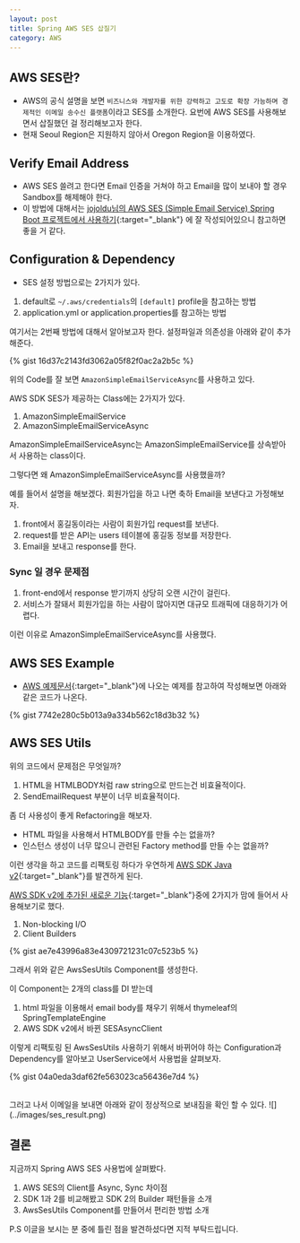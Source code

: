 ```yaml
---
layout: post
title: Spring AWS SES 삽질기
category: AWS
---
```


## AWS SES란? 
- AWS의 공식 설명을 보면 `비즈니스와 개발자를 위한 강력하고 고도로 확장 가능하며 경제적인 이메일 송수신 플랫폼`이라고 SES를 소개한다. 요번에 AWS SES를 사용해보면서 삽질했던 걸 정리해보고자 한다. 
- 현재 Seoul Region은 지원하지 않아서 Oregon Region을 이용하였다.


## Verify Email Address 
- AWS SES 쓸려고 한다면 Email 인증을 거쳐야 하고 Email을 많이 보내야 할 경우 Sandbox를 해제해야 한다. 
- 이 방법에 대해서는 [jojoldu님의 AWS SES (Simple Email Service) Spring Boot 프로젝트에서 사용하기](http://jojoldu.tistory.com/246){:target="_blank"} 에 잘 작성되어있으니 참고하면 좋을 거 같다.


## Configuration & Dependency
- SES 설정 방법으로는 2가지가 있다.
1. default로 `~/.aws/credentials`의 `[default]` profile을 참고하는 방법
2. application.yml or application.properties를 참고하는 방법

여기서는 2번째 방법에 대해서 알아보고자 한다.
설정파일과 의존성을 아래와 같이 추가해준다.

{% gist 16d37c2143fd3062a05f82f0ac2a2b5c %}

위의 Code를 잘 보면 `AmazonSimpleEmailServiceAsync`를 사용하고 있다.

AWS SDK SES가 제공하는 Class에는 2가지가 있다.
1. AmazonSimpleEmailService
2. AmazonSimpleEmailServiceAsync

AmazonSimpleEmailServiceAsync는 AmazonSimpleEmailService를 상속받아서 사용하는 class이다.

그렇다면 왜 AmazonSimpleEmailServiceAsync를 사용했을까?

예를 들어서 설명을 해보겠다. 
회원가입을 하고 나면 축하 Email을 보낸다고 가정해보자. 

1. front에서 홍길동이라는 사람이 회원가입 request를 보낸다. 
2. request를 받은 API는 users 테이블에 홍길동 정보를 저장한다. 
3. Email을 보내고 response를 한다.

### Sync 일 경우 문제점
1. front-end에서 response 받기까지 상당히 오랜 시간이 걸린다.
2. 서비스가 잘돼서 회원가입을 하는 사람이 많아지면 대규모 트래픽에 대응하기가 어렵다.

이런 이유로 AmazonSimpleEmailServiceAsync를 사용했다.

## AWS SES Example
- [AWS 예제문서](https://docs.aws.amazon.com/ko_kr/ses/latest/DeveloperGuide/examples-send-using-sdk.html){:target="_blank"}에 나오는 예제를 참고하여 작성해보면 아래와 같은 코드가 나온다.

{% gist 7742e280c5b013a9a334b562c18d3b32 %}

## AWS SES Utils
위의 코드에서 문제점은 무엇일까?
1. HTML을 HTMLBODY처럼 raw string으로 만드는건 비효율적이다.
2. SendEmailRequest 부분이 너무 비효율적이다.

좀 더 사용성이 좋게 Refactoring을 해보자.
- HTML 파일을 사용해서 HTMLBODY를 만들 수는 없을까?
- 인스턴스 생성이 너무 많으니 관련된 Factory method를 만들 수는 없을까?

이런 생각을 하고 코드를 리팩토링 하다가 우연하게 [AWS SDK Java v2](https://github.com/aws/aws-sdk-java-v2){:target="_blank"}를 발견하게 된다.

[AWS SDK v2에 추가된 새로운 기능](https://aws.amazon.com/ko/blogs/developer/aws-sdk-for-java-2-0-developer-preview/){:target="_blank"}중에 2가지가 맘에 들어서 사용해보기로 했다.
1. Non-blocking I/O
2. Client Builders

{% gist ae7e43996a83e4309721231c07c523b5 %}

그래서 위와 같은 AwsSesUtils Component를 생성한다.

이 Component는 2개의 class를 DI 받는데

1. html 파일을 이용해서 email body를 채우기 위해서 thymeleaf의 SpringTemplateEngine
2. AWS SDK v2에서 바뀐 SESAsyncClient

이렇게 리팩토링 된 AwsSesUtils 사용하기 위해서 바뀌어야 하는 Configuration과 Dependency를 알아보고 UserService에서 사용법을 살펴보자.

{% gist 04a0eda3daf62fe563023ca56436e7d4 %}

<br />
그러고 나서 이메일을 보내면 아래와 같이 정상적으로 보내짐을 확인 할 수 있다.
![](../images/ses_result.png)

## 결론
지금까지 Spring AWS SES 사용법에 살펴봤다.

1. AWS SES의 Client를 Async, Sync 차이점
2. SDK 1과 2를 비교해봤고 SDK 2의 Builder 패턴들을 소개
3. AwsSesUtils Component를 만들어서 편리한 방법 소개

P.S 이글을 보시는 분 중에 틀린 점을 발견하셨다면 지적 부탁드립니다.





